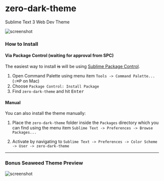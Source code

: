 # zero-dark-theme

Sublime Text 3 Web Dev Theme

![screenshot](https://github.com/jrvieira/zero-dark-theme/blob/master/dark.png)

### How to Install

#### Via Package Control (waiting for approval from SPC)

The easiest way to install ~~is~~ will be using [Sublime Package Control](https://sublime.wbond.net).

1. Open Command Palette using menu item `Tools -> Command Palette...` (<kbd>⇧</kbd><kbd>⌘</kbd><kbd>P</kbd> on Mac)
2. Choose `Package Control: Install Package`
3. Find `zero-dark-theme` and hit <kbd>Enter</kbd>

#### Manual

You can also install the theme manually:

1. Place the `zero-dark-theme` folder inside the `Packages` directory which you can find using the menu item `Sublime Text -> Preferences -> Browse Packages...`

2. Activate by navigating to `Sublime Text -> Preferences -> Color Scheme -> User -> zero-dark-theme`

***

### Bonus Seaweed Theme Preview

![screenshot](https://github.com/jrvieira/zero-dark-theme/blob/master/seaweed.png)
